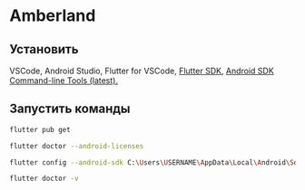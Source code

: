# Amberland

## Установить
VSCode,
Android Studio,
Flutter for VSCode,
[Flutter SDK](https://hrk-flutter-website.web.app/docs/get-started/install/windows),
[Android SDK Command-line Tools (latest).](https://i.sstatic.net/YGmH2.png)

## Запустить команды

```bash
flutter pub get
```

```bash
flutter doctor --android-licenses
```

```bash
flutter config --android-sdk C:\Users\USERNAME\AppData\Local\Android\Sdk 
```

```bash
flutter doctor -v
```

